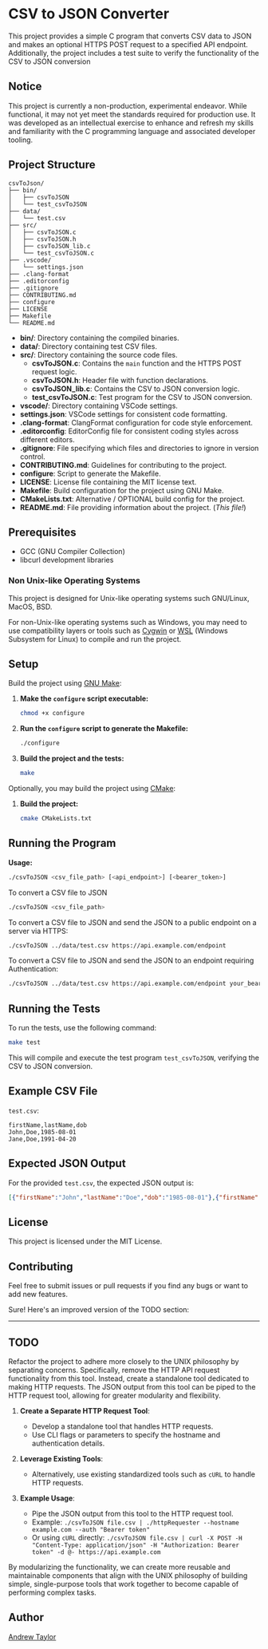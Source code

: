 
# CSV to JSON Converter

This project provides a simple C program that converts CSV data to JSON and makes an optional HTTPS POST request to a specified API endpoint. Additionally, the project includes a test suite to verify the functionality of the CSV to JSON conversion

## Notice

This project is currently a non-production, experimental endeavor. While functional, it may not yet meet the standards required for production use. It was developed as an intellectual exercise to enhance and refresh my skills and familiarity with the C programming language and associated developer tooling.

## Project Structure

```text
csvToJson/
├── bin/
│   ├── csvToJSON
│   └── test_csvToJSON
├── data/
│   └── test.csv
├── src/
│   ├── csvToJSON.c
│   ├── csvToJSON.h
│   ├── csvToJSON_lib.c
│   └── test_csvToJSON.c
├── .vscode/
│   └── settings.json
├── .clang-format
├── .editorconfig
├── .gitignore
├── CONTRIBUTING.md
├── configure
├── LICENSE
├── Makefile
└── README.md

```

- **bin/**: Directory containing the compiled binaries.
- **data/**: Directory containing test CSV files.
- **src/**: Directory containing the source code files.
  - **csvToJSON.c**: Contains the `main` function and the HTTPS POST request logic.
  - **csvToJSON.h**: Header file with function declarations.
  - **csvToJSON_lib.c**: Contains the CSV to JSON conversion logic.
  - **test_csvToJSON.c**: Test program for the CSV to JSON conversion.
- **vscode/**: Directory containing VSCode settings.
- **settings.json**: VSCode settings for consistent code formatting.
- **.clang-format**: ClangFormat configuration for code style enforcement.
- **.editorconfig**: EditorConfig file for consistent coding styles across different editors.
- **.gitignore**: File specifying which files and directories to ignore in version control.
- **CONTRIBUTING.md**: Guidelines for contributing to the project.
- **configure**: Script to generate the Makefile.
- **LICENSE**: License file containing the MIT license text.
- **Makefile**: Build configuration for the project using GNU Make.
- **CMakeLists.txt**: Alternative / OPTIONAL build config for the project.
- **README.md**: File providing information about the project. (*This file!*)

## Prerequisites

- GCC (GNU Compiler Collection)
- libcurl development libraries

### Non Unix-like Operating Systems

This project is designed for Unix-like operating systems such GNU/Linux, MacOS, BSD.

For non-Unix-like operating systems such as Windows, you may need to use compatibility layers or tools such as [Cygwin](https://www.cygwin.com/) or [WSL](https://learn.microsoft.com/en-us/windows/wsl/about) (Windows Subsystem for Linux) to compile and run the project.

## Setup

Build the project using [GNU Make](https://www.gnu.org/software/make/):

1. **Make the `configure` script executable:**

    ```sh
    chmod +x configure
    ```

2. **Run the `configure` script to generate the Makefile:**

    ```sh
    ./configure
    ```

3. **Build the project and the tests:**

    ```sh
    make
    ```

Optionally, you may build the project using [CMake](https://cmake.org/cmake/help/latest/guide/tutorial/index.html):

1. **Build the project:**

    ```sh
    cmake CMakeLists.txt
    ```



## Running the Program

**Usage:**

```sh
./csvToJSON <csv_file_path> [<api_endpoint>] [<bearer_token>]
```

To convert a CSV file to JSON

```sh
./csvToJSON <csv_file_path>
```

To convert a CSV file to JSON and send the JSON to a public endpoint on a server via HTTPS:

```sh
./csvToJSON ../data/test.csv https://api.example.com/endpoint
```

To convert a CSV file to JSON and send the JSON to an endpoint requiring Authentication:

```sh
./csvToJSON ../data/test.csv https://api.example.com/endpoint your_bearer_token
```

## Running the Tests

To run the tests, use the following command:

```sh
make test
```

This will compile and execute the test program `test_csvToJSON`, verifying the CSV to JSON conversion.

## Example CSV File

`test.csv`:

```csv
firstName,lastName,dob
John,Doe,1985-08-01
Jane,Doe,1991-04-20
```

## Expected JSON Output

For the provided `test.csv`, the expected JSON output is:

```json
[{"firstName":"John","lastName":"Doe","dob":"1985-08-01"},{"firstName":"Jane","lastName":"Doe","dob":"1991-04-20"}]
```

## License

This project is licensed under the MIT License.

## Contributing

Feel free to submit issues or pull requests if you find any bugs or want to add new features.

Sure! Here's an improved version of the TODO section:

---

## TODO

Refactor the project to adhere more closely to the UNIX philosophy by separating concerns. Specifically, remove the HTTP API request functionality from this tool. Instead, create a standalone tool dedicated to making HTTP requests. The JSON output from this tool can be piped to the HTTP request tool, allowing for greater modularity and flexibility.

1. **Create a Separate HTTP Request Tool**:
    - Develop a standalone tool that handles HTTP requests.
    - Use CLI flags or parameters to specify the hostname and authentication details.

2. **Leverage Existing Tools**:
    - Alternatively, use existing standardized tools such as `cURL` to handle HTTP requests.

3. **Example Usage**:
    - Pipe the JSON output from this tool to the HTTP request tool.
    - Example: `./csvToJSON file.csv | ./httpRequester --hostname example.com --auth "Bearer token"`
    - Or using `cURL` directly: `./csvToJSON file.csv | curl -X POST -H "Content-Type: application/json" -H "Authorization: Bearer token" -d @- https://api.example.com`

By modularizing the functionality, we can create more reusable and maintainable components that align with the UNIX philosophy of building simple, single-purpose tools that work together to become capable of performing complex tasks.

## Author

[Andrew Taylor](https://github.com/aftaylor2)
